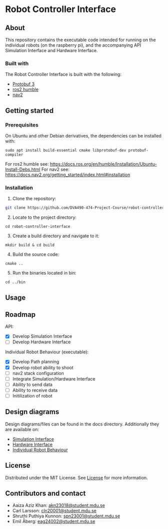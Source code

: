 Robot Controller Interface
=======================

About
-----------------------
This repository contains the executable code intended for running on the individual robots (on the raspberry pi), and the accompanying API Simulation Interface and Hardware Interface.

### Built with
The Robot Controller Interface is built with the following:

- [Protobuf 3](https://protobuf.dev/)
- [ros2 humble](https://docs.ros.org/en/humble/index.html)
- [nav2](https://docs.nav2.org/)

Getting started
-----------------------

### Prerequisites
On Ubuntu and other Debian derivatives, the dependencies can be installed with:
```
sudo apt install build-essential cmake libprotobuf-dev protobuf-compiler
```

For ros2 humble see: https://docs.ros.org/en/humble/Installation/Ubuntu-Install-Debs.html
For nav2 see: https://docs.nav2.org/getting_started/index.html#installation

### Installation
1. Clone the repository:
```sh
git clone https://github.com/DVA490-474-Project-Course/robot-controller-interface.git
```
2. Locate to the project directory:
```
cd robot-controller-interface
```
3. Create a build directory and navigate to it:
```
mkdir build & cd build
```
4. Build the source code:
```
cmake ..
```
5. Run the binaries located in bin:
```
cd ../bin
```

Usage
-----------------------

Roadmap
-----------------------
API:
- [x] Develop Simulation Interface
- [ ] Develop Hardware Interface

Individual Robot Behaviour (executable):
- [x] Develop Path planning 
- [x] Develop robot ability to shoot
- [ ] nav2 stack configuration
- [ ] Integrate Simulation/Hardware Interface
- [ ] Ability to send data
- [ ] Ability to receive data
- [ ] Initilization of robot

Design diagrams
-----------------------
Design diagrams/files can be found in the docs directory. Additionally they are available on:
- [Simulation Interface](https://www.mermaidchart.com/raw/16fc3609-d826-440a-bef5-40a7a39f1140?theme=dark&version=v0.1&format=svg)
- [Hardware Interface]()
- [Individual Robot Behaviour](https://www.mermaidchart.com/raw/dc459e07-4c98-46b8-8ac0-41c56aa6950f?theme=dark&version=v0.1&format=svg)

License
-----------------------
Distributed under the MIT License. See [License](/License) for more information.

Contributors and contact
-----------------------
- Aaiza Aziz Khan: akn23018@student.mdu.se
- Carl Larsson: cln20001@student.mdu.se
- Shruthi Puthiya Kunnon: spn23001@student.mdu.se
- Emil Åberg: eag24002@student.mdu.se
